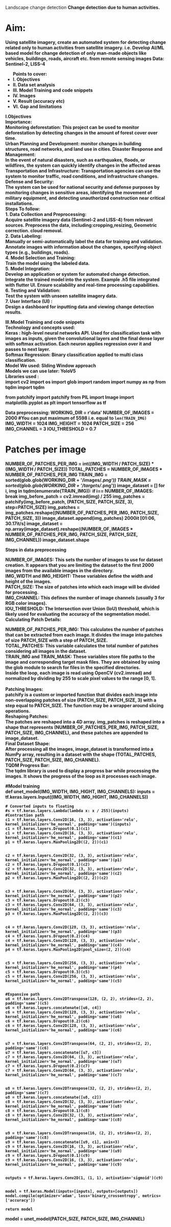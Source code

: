 Landscape change detection
<b> Change detection due to human activities. <b>  <br>
<h1>Aim: </h1> Using satellite imagery, create an automated system for detecting change related only to human activities from satellite imagery. i.e. Develop AI/ML based model for change detection of only man-made objects like vehicles, buildings, roads, aircraft etc. from remote sensing images Data: Sentinel-2, LISS-4 <br>
 
<ul>Points to cover: 
<li>I. Objectives   </li>
<li>II. Data set analysis </li>

<li>III. Model Training and code snippets</li>
<li>IV.  Images</li>
<li>V. Result (accuracy etc)</li>
<li>VI. Gap and limitations</li>
</ul>
I.Objectives <br>
Importance: <br>
Monitoring deforestation: This project can be used to monitor deforestation by detecting changes in the amount of forest cover over time.  <br>
Urban Planning and Development: monitor changes in building structures, road networks, and land use in cities. 
Disaster Response and Management:<br>
In the event of natural disasters, such as earthquakes, floods, or wildfires, the system can quickly identify      changes in the affected areas<br>
Transportation and Infrastructure: Transportation agencies can use the system to monitor traffic, road conditions, and infrastructure changes.<br>
 Defense and Security:<br>
 The system can be used for national security and defense purposes by monitoring changes in sensitive                   areas, identifying the movement of military equipment, and detecting unauthorized construction near critical installations.<br>
            Steps To follow:<br>
1. Data Collection and Preprocessing:<br>
Acquire satellite imagery data (Sentinel-2 and LISS-4) from relevant sources.
Preprocess the data, including:cropping,resizing, Geometric correction. cloud removal.<br>
2. Data Labeling:<br>
Manually or semi-automatically label the data for training and validation.
Annotate images with information about the changes, specifying object types (e.g., buildings, roads).<br>
4. Model Selection and Training:<br>
Train the model using the labeled data.<br>
5. Model Integration:<br>
Develop an application or system for automated change detection.
Integrate the trained model into the system. Example  .h5 file integrated with flutter UI.
Ensure scalability and real-time processing capabilities.<br>
6. Testing and Validation:<br>
Test the system with unseen satellite imagery data.<br>
7. User Interface (UI) :<br>
Design a dashboard for inputting data and viewing change detection results.<br>


III.Model Training and code snippets  <br>
Technology and concepts used: <br>
 Keras : high-level neural networks API. Used for classification task with images as inputs, given the convolutional layers and the final dense layer with softmax activation. Each neuron applies regression over it and passes to  next layer.<br>
Softmax  Regression: Binary classification applied to multi class classification. <br>
Model We used: Slding Window approach<br>
Models we can use later: YoloV5<br>
Libraries used :<br>
import cv2
import os
import glob
import random
import numpy as np
from tqdm import tqdm

from patchify import patchify
from PIL import Image
import matplotlib.pyplot as plt
import tensorflow as tf

Data preprocessing:
WORKING_DIR = r'data'
NUMBER_OF_IMAGES = 2000 #You can put maximum of 5598 i.e. equal to `len(TRAIN_IMG)`
IMG_WIDTH = 1024
IMG_HEIGHT = 1024
PATCH_SIZE = 256
IMG_CHANNEL = 3
IOU_THRESHOLD = 0.7


# Patches per image
NUMBER_OF_PATCHES_PER_IMG = int((IMG_WIDTH / PATCH_SIZE) * (IMG_WIDTH / PATCH_SIZE))
TOTAL_PATCHES = NUMBER_OF_IMAGES * NUMBER_OF_PATCHES_PER_IMG
TRAIN_IMG = sorted(glob.glob(WORKING_DIR + '/images/*.png'))
TRAIN_MASK = sorted(glob.glob(WORKING_DIR + '/targets/*.png'))
image_dataset = []
for i, img in tqdm(enumerate(TRAIN_IMG)):
    if i== NUMBER_OF_IMAGES:
        break
    img_before_patch = cv2.imread(img) / 255
    img_patches = patchify(img_before_patch, (PATCH_SIZE, PATCH_SIZE, 3), step=PATCH_SIZE)
    img_patches = img_patches.reshape((NUMBER_OF_PATCHES_PER_IMG, PATCH_SIZE, PATCH_SIZE, 3))
    image_dataset.append(img_patches)
2000it [01:06, 30.17it/s]
image_dataset = np.array(image_dataset).reshape((NUMBER_OF_IMAGES * NUMBER_OF_PATCHES_PER_IMG, PATCH_SIZE, PATCH_SIZE, IMG_CHANNEL))
image_dataset.shape


Steps in data preprocessing<br>

NUMBER_OF_IMAGES: This sets the number of images to use for dataset creation. It appears that you are limiting the dataset to the first 2000 images from the available images in the directory.<br>
IMG_WIDTH and IMG_HEIGHT: These variables define the width and height of the images.<br>
PATCH_SIZE: The size of patches into which each image will be divided for processing.<br>
IMG_CHANNEL: This defines the number of image channels (usually 3 for RGB color images).<br>
IOU_THRESHOLD: The Intersection over Union (IoU) threshold, which is likely used for evaluating the accuracy of the segmentation model.<br>
Calculating Patch Details:<br>

NUMBER_OF_PATCHES_PER_IMG: This calculates the number of patches that can be extracted from each image. It divides the image into patches of size PATCH_SIZE with a step of PATCH_SIZE.<br>
TOTAL_PATCHES: This variable calculates the total number of patches considering all images in the dataset.<br>
TRAIN_IMG and TRAIN_MASK: These variables store file paths to the image and corresponding target mask files. They are obtained by using the glob module to search for files in the specified directories.<br>
Inside the loop, each image is read using OpenCV (cv2.imread) and normalized by dividing by 255 to scale pixel values to the range [0, 1].<br><br>
Patching Images:<br>
patchify is a custom or imported function that divides each image into non-overlapping patches of size (PATCH_SIZE, PATCH_SIZE, 3) with a step equal to PATCH_SIZE. The function may be a wrapper around slicing operations.<br>
Reshaping Patches:<br>
The patches are reshaped into a 4D array. img_patches is reshaped into a shape that represents (NUMBER_OF_PATCHES_PER_IMG, PATCH_SIZE, PATCH_SIZE, IMG_CHANNEL), and these patches are appended to image_dataset.<br>
Final Dataset Shape: <br>
After processing all the images, image_dataset is transformed into a NumPy array, resulting in a dataset with the shape (TOTAL_PATCHES, PATCH_SIZE, PATCH_SIZE, IMG_CHANNEL).<br>
TQDM Progress Bar:<br>
The tqdm library is used to display a progress bar while processing the images. It shows the progress of the loop as it processes each image.<br>

#Model training<br>
def unet_model(IMG_WIDTH, IMG_HIGHT, IMG_CHANNELS):
    inputs = tf.keras.layers.Input((IMG_WIDTH, IMG_HIGHT, IMG_CHANNELS))


    # Converted inputs to floating
    #s = tf.keras.layers.Lambda(lambda x: x / 255)(inputs)
    #Contraction path
    c1 = tf.keras.layers.Conv2D(16, (3, 3), activation='relu', kernel_initializer='he_normal', padding='same')(inputs)
    c1 = tf.keras.layers.Dropout(0.1)(c1)
    c1 = tf.keras.layers.Conv2D(16, (3, 3), activation='relu', kernel_initializer='he_normal', padding='same')(c1)
    p1 = tf.keras.layers.MaxPooling2D((2, 2))(c1)


    c2 = tf.keras.layers.Conv2D(32, (3, 3), activation='relu', kernel_initializer='he_normal', padding='same')(p1)
    c2 = tf.keras.layers.Dropout(0.1)(c2)
    c2 = tf.keras.layers.Conv2D(32, (3, 3), activation='relu', kernel_initializer='he_normal', padding='same')(c2)
    p2 = tf.keras.layers.MaxPooling2D((2, 2))(c2)


    c3 = tf.keras.layers.Conv2D(64, (3, 3), activation='relu', kernel_initializer='he_normal', padding='same')(p2)
    c3 = tf.keras.layers.Dropout(0.2)(c3)
    c3 = tf.keras.layers.Conv2D(64, (3, 3), activation='relu', kernel_initializer='he_normal', padding='same')(c3)
    p3 = tf.keras.layers.MaxPooling2D((2, 2))(c3)


    c4 = tf.keras.layers.Conv2D(128, (3, 3), activation='relu', kernel_initializer='he_normal', padding='same')(p3)
    c4 = tf.keras.layers.Dropout(0.2)(c4)
    c4 = tf.keras.layers.Conv2D(128, (3, 3), activation='relu', kernel_initializer='he_normal', padding='same')(c4)
    p4 = tf.keras.layers.MaxPooling2D(pool_size=(2, 2))(c4)


    c5 = tf.keras.layers.Conv2D(256, (3, 3), activation='relu', kernel_initializer='he_normal', padding='same')(p4)
    c5 = tf.keras.layers.Dropout(0.3)(c5)
    c5 = tf.keras.layers.Conv2D(256, (3, 3), activation='relu', kernel_initializer='he_normal', padding='same')(c5)


    #Expansive path
    u6 = tf.keras.layers.Conv2DTranspose(128, (2, 2), strides=(2, 2), padding='same')(c5)
    u6 = tf.keras.layers.concatenate([u6, c4])
    c6 = tf.keras.layers.Conv2D(128, (3, 3), activation='relu', kernel_initializer='he_normal', padding='same')(u6)
    c6 = tf.keras.layers.Dropout(0.2)(c6)
    c6 = tf.keras.layers.Conv2D(128, (3, 3), activation='relu', kernel_initializer='he_normal', padding='same')(c6)


    u7 = tf.keras.layers.Conv2DTranspose(64, (2, 2), strides=(2, 2), padding='same')(c6)
    u7 = tf.keras.layers.concatenate([u7, c3])
    c7 = tf.keras.layers.Conv2D(64, (3, 3), activation='relu', kernel_initializer='he_normal', padding='same')(u7)
    c7 = tf.keras.layers.Dropout(0.2)(c7)
    c7 = tf.keras.layers.Conv2D(64, (3, 3), activation='relu', kernel_initializer='he_normal', padding='same')(c7)


    u8 = tf.keras.layers.Conv2DTranspose(32, (2, 2), strides=(2, 2), padding='same')(c7)
    u8 = tf.keras.layers.concatenate([u8, c2])
    c8 = tf.keras.layers.Conv2D(32, (3, 3), activation='relu', kernel_initializer='he_normal', padding='same')(u8)
    c8 = tf.keras.layers.Dropout(0.1)(c8)
    c8 = tf.keras.layers.Conv2D(32, (3, 3), activation='relu', kernel_initializer='he_normal', padding='same')(c8)


    u9 = tf.keras.layers.Conv2DTranspose(16, (2, 2), strides=(2, 2), padding='same')(c8)
    u9 = tf.keras.layers.concatenate([u9, c1], axis=3)
    c9 = tf.keras.layers.Conv2D(16, (3, 3), activation='relu', kernel_initializer='he_normal', padding='same')(u9)
    c9 = tf.keras.layers.Dropout(0.1)(c9)
    c9 = tf.keras.layers.Conv2D(16, (3, 3), activation='relu', kernel_initializer='he_normal', padding='same')(c9)


    outputs = tf.keras.layers.Conv2D(1, (1, 1), activation='sigmoid')(c9)


    model = tf.keras.Model(inputs=[inputs], outputs=[outputs])
    model.compile(optimizer='adam', loss='binary_crossentropy', metrics=['accuracy'])
   
    return model
model = unet_model(PATCH_SIZE, PATCH_SIZE, IMG_CHANNEL)
